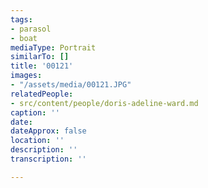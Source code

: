 ```yaml
---
tags:
- parasol
- boat
mediaType: Portrait
similarTo: []
title: '00121'
images:
- "/assets/media/00121.JPG"
relatedPeople:
- src/content/people/doris-adeline-ward.md
caption: ''
date: 
dateApprox: false
location: ''
description: ''
transcription: ''

---
```

